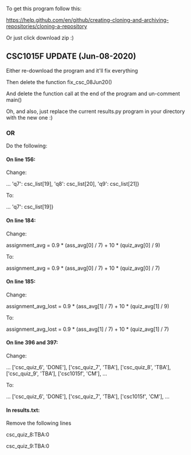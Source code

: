 To get this program follow this:

https://help.github.com/en/github/creating-cloning-and-archiving-repositories/cloning-a-repository

Or just click download zip :)

## CSC1015F UPDATE (Jun-08-2020)

Either re-download the program and it'll fix everything

Then delete the function fix_csc_08Jun20()

And delete the function call at the end of the program and un-comment main()

Oh, and also, just replace the current results.py program in your directory with the new one :)

### OR

Do the following:

#### On line 156:

Change:

... 'q7': csc_list[19], 'q8': csc_list[20], 'q9': csc_list[21]}

To:

... 'q7': csc_list[19]}

#### On line 184:

Change:

assignment_avg = 0.9 * (ass_avg[0] / 7) + 10 * (quiz_avg[0] / 9)

To:

assignment_avg = 0.9 * (ass_avg[0] / 7) + 10 * (quiz_avg[0] / 7)

#### On line 185:

Change:

assignment_avg_lost = 0.9 * (ass_avg[1] / 7) + 10 * (quiz_avg[1] / 9)

To:

assignment_avg_lost = 0.9 * (ass_avg[1] / 7) + 10 * (quiz_avg[1] / 7)

#### On line 396 and 397:

Change:

... ['csc_quiz_6', 'DONE'], ['csc_quiz_7', 'TBA'], ['csc_quiz_8', 'TBA'],
                             ['csc_quiz_9', 'TBA'], ['csc1015f', 'CM'], ...

To:

... ['csc_quiz_6', 'DONE'], ['csc_quiz_7', 'TBA'], ['csc1015f', 'CM'], ...

#### In results.txt:

Remove the following lines

csc_quiz_8:TBA:0

csc_quiz_9:TBA:0
